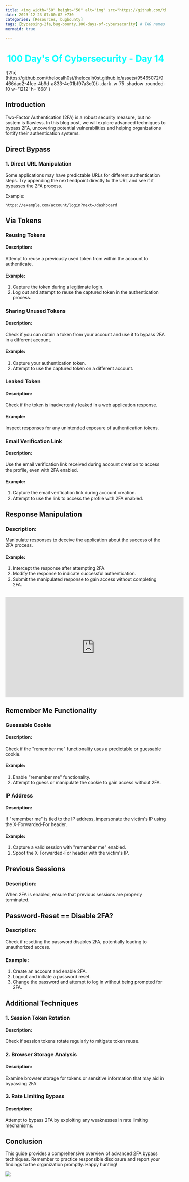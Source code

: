 ```yaml
---
title: <img width="50" height="50" alt="img" src="https://github.com/thelocalh0st/thelocalh0st.github.io/assets/95465072/9466dad2-4fce-4b9d-a833-4e01bf97a3c0"> Bypassing 2 Factor Authentication Techniques 🔐
date: 2023-12-23 07:00:02 +730
categories: [Resources, bugbounty]
tags: [bypassing-2fa,bug-bounty,100-days-of-cybersecurity] # TAG names should always be lowercase
mermaid: true

---
```


<h1 style="color: cyan; text-align: center">100 Day's Of Cybersecurity - Day 14</h1>
![2fa](https://github.com/thelocalh0st/thelocalh0st.github.io/assets/95465072/9466dad2-4fce-4b9d-a833-4e01bf97a3c0){: .dark .w-75 .shadow .rounded-10 w='1212' h='668' }




## Introduction

Two-Factor Authentication (2FA) is a robust security measure, but no system is flawless. In this blog post, we will explore advanced techniques to bypass 2FA, uncovering potential vulnerabilities and helping organizations fortify their authentication systems.

## Direct Bypass

### 1. Direct URL Manipulation

Some applications may have predictable URLs for different authentication steps. Try appending the next endpoint directly to the URL and see if it bypasses the 2FA process.

Example:
```plaintext
https://example.com/account/login?next=/dashboard
```

## Via Tokens

### Reusing Tokens

#### Description:
Attempt to reuse a previously used token from within the account to authenticate.

#### Example:
1. Capture the token during a legitimate login.
2. Log out and attempt to reuse the captured token in the authentication process.

### Sharing Unused Tokens

#### Description:
Check if you can obtain a token from your account and use it to bypass 2FA in a different account.

#### Example:
1. Capture your authentication token.
2. Attempt to use the captured token on a different account.

### Leaked Token

#### Description:
Check if the token is inadvertently leaked in a web application response.

#### Example:
Inspect responses for any unintended exposure of authentication tokens.

### Email Verification Link

#### Description:
Use the email verification link received during account creation to access the profile, even with 2FA enabled.

#### Example:
1. Capture the email verification link during account creation.
2. Attempt to use the link to access the profile with 2FA enabled.

## Response Manipulation

### Description:

Manipulate responses to deceive the application about the success of the 2FA process.

#### Example:

1.  Intercept the response after attempting 2FA.
2.  Modify the response to indicate successful authentication.
3.  Submit the manipulated response to gain access without completing 2FA.

<br>

<iframe width="560" height="315" src="https://www.youtube.com/embed/V-Ak7kiOQI4?si=KexrXff47wA5NlH_" title="YouTube video player" frameborder="0" allow="accelerometer; autoplay; clipboard-write; encrypted-media; gyroscope; picture-in-picture; web-share" allowfullscreen></iframe>

<br>

## Remember Me Functionality

### Guessable Cookie

#### Description:
Check if the "remember me" functionality uses a predictable or guessable cookie.

#### Example:
1. Enable "remember me" functionality.
2. Attempt to guess or manipulate the cookie to gain access without 2FA.

### IP Address

#### Description:
If "remember me" is tied to the IP address, impersonate the victim's IP using the X-Forwarded-For header.

#### Example:
1. Capture a valid session with "remember me" enabled.
2. Spoof the X-Forwarded-For header with the victim's IP.

## Previous Sessions

### Description:
When 2FA is enabled, ensure that previous sessions are properly terminated.

## Password-Reset == Disable 2FA?

### Description:
Check if resetting the password disables 2FA, potentially leading to unauthorized access.

### Example:
1. Create an account and enable 2FA.
2. Logout and initiate a password reset.
3. Change the password and attempt to log in without being prompted for 2FA.

## Additional Techniques

### 1. Session Token Rotation

#### Description:
Check if session tokens rotate regularly to mitigate token reuse.

### 2. Browser Storage Analysis

#### Description:
Examine browser storage for tokens or sensitive information that may aid in bypassing 2FA.

### 3. Rate Limiting Bypass

#### Description:
Attempt to bypass 2FA by exploiting any weaknesses in rate limiting mechanisms.

## Conclusion

This guide provides a comprehensive overview of advanced 2FA bypass techniques. Remember to practice responsible disclosure and report your findings to the organization promptly. Happy hunting!

![](https://media.giphy.com/media/DAtJCG1t3im1G/giphy.gif)
